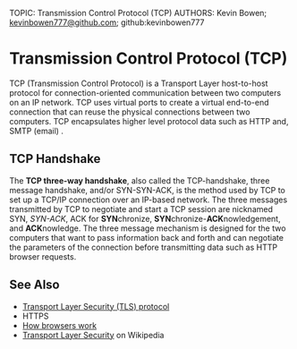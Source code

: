 TOPIC: Transmission Control Protocol (TCP)
AUTHORS: Kevin Bowen; kevinbowen777@github.com; github:kevinbowen777

# Transmission Control Protocol (TCP)

TCP (Transmission Control Protocol) is a Transport Layer host-to-host protocol for connection-oriented
communication between two computers on an IP network. TCP uses virtual ports to create a virtual
end-to-end connection that can reuse the physical connections between two computers. TCP encapsulates
higher level protocol data such as HTTP and, SMTP (email) .

## TCP Handshake

The **TCP three-way handshake**, also called the TCP-handshake, three message handshake, and/or
SYN-SYN-ACK, is the method used by TCP to set up a TCP/IP connection over an IP-based network.
The three messages transmitted by TCP to negotiate and start a TCP session are nicknamed SYN,
*SYN-ACK*, ACK for **SYN**chronize, **SYN**chronize-**ACK**nowledgement, and **ACK**nowledge.
The three message mechanism is designed for the two computers that want to pass information back
and forth and can negotiate the parameters of the connection before transmitting data
such as HTTP browser requests.

## See Also

- [Transport Layer Security (TLS) protocol](https://wiki.developer.mozilla.org/en-US/docs/Web/Security/Transport_Layer_Security)
- HTTPS
- [How browsers work](https://wiki.developer.mozilla.org/en-US/docs/Web/Performance/Populating_the_page:_how_browsers_work)
- [Transport Layer Security](https://en.wikipedia.org/wiki/Transport%20Layer%20Security) on Wikipedia
